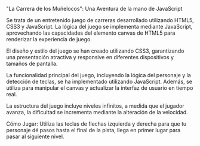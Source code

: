 "La Carrera de los Muñelocos": Una Aventura de la mano de JavaScript

Se trata de un entretenido juego de carreras desarrollado utilizando HTML5, CSS3 y JavaScript.
La lógica del juego se implementa mediante JavaScript, aprovechando las capacidades del elemento canvas de HTML5 para renderizar la experiencia de juego.

El diseño y estilo del juego se han creado utilizando CSS3, garantizando una presentación atractiva y responsive en diferentes dispositivos y tamaños de pantalla.

La funcionalidad principal del juego, incluyendo la lógica del personaje y la detección de teclas, se ha implementado utilizando JavaScript.
Además, se utiliza para manipular el canvas y actualizar la interfaz de usuario en tiempo real.

La estructura del juego incluye niveles infinitos, a medida que el jugador avanza, la dificultad se incrementa mediante la alteración de la velocidad.

Cómo Jugar:
Utiliza las teclas de flechas izquierda y derecha para que tu personaje dé pasos hasta el final de la pista, llega en primer lugar para pasar al siguiente nivel.
